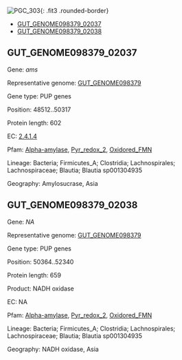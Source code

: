 ![PGC_303](../static/images/Clusters_figure/PGC_303.jpg){: .fit3 .rounded-border}

<ul id="myTab" class="nav nav-tabs">
  <li class="active">
        <a href="#tab1" data-toggle="tab">GUT_GENOME098379_02037</a>
  </li>
<li><a href="#tab2" data-toggle="tab">GUT_GENOME098379_02038</a></li>
</ul>

<div id="myTabContent" class="tab-content">
  <div class="tab-pane fade in active" id="tab1">

<h2 id="GUT_GENOME098379_02037">GUT_GENOME098379_02037</h2>
<p>Gene: <em>ams</em>
<p>Representative genome: <a href="https://www.ebi.ac.uk/metagenomics/genomes/MGYG-HGUT-00123">GUT_GENOME098379</a></p>
<p>Gene type: PUP genes</p>
<p>Position: 48512..50317</p>
<p>Protein length: 602</p>
<p>EC: <a href="https://www.brenda-enzymes.org/enzyme.php?ecno=2.4.1.4">2.4.1.4</a></p>
<p>Pfam: <a href="http://pfam.xfam.org/family/Alpha-amylase">Alpha-amylase</a>, <a href="http://pfam.xfam.org/family/Pyr_redox_2">Pyr_redox_2</a>, <a href="http://pfam.xfam.org/family/Oxidored_FMN">Oxidored_FMN</a></p>
<p>Lineage: Bacteria; Firmicutes_A; Clostridia; Lachnospirales; Lachnospiraceae; Blautia; Blautia sp001304935</p>
<p>Geography: Amylosucrase, Asia</p>
  </div>

  <div class="tab-pane fade" id="tab2">

<h2 id="GUT_GENOME098379_02038">GUT_GENOME098379_02038</h2>
<p>Gene: <em>NA</em></p>
<p>Representative genome: <a href="https://www.ebi.ac.uk/metagenomics/genomes/MGYG-HGUT-00123">GUT_GENOME098379</a></p>
<p>Gene type: PUP genes</p>
<p>Position: 50364..52340</p>
<p>Protein length: 659</p>
<p>Product: NADH oxidase</p>
<p>EC: NA</p>
<p>Pfam: <a href="http://pfam.xfam.org/family/Alpha-amylase">Alpha-amylase</a>, <a href="http://pfam.xfam.org/family/Pyr_redox_2">Pyr_redox_2</a>, <a href="http://pfam.xfam.org/family/Oxidored_FMN">Oxidored_FMN</a></p>
<p>Lineage: Bacteria; Firmicutes_A; Clostridia; Lachnospirales; Lachnospiraceae; Blautia; Blautia sp001304935</p>
<p>Geography: NADH oxidase, Asia</p>

  </div>
</div>
